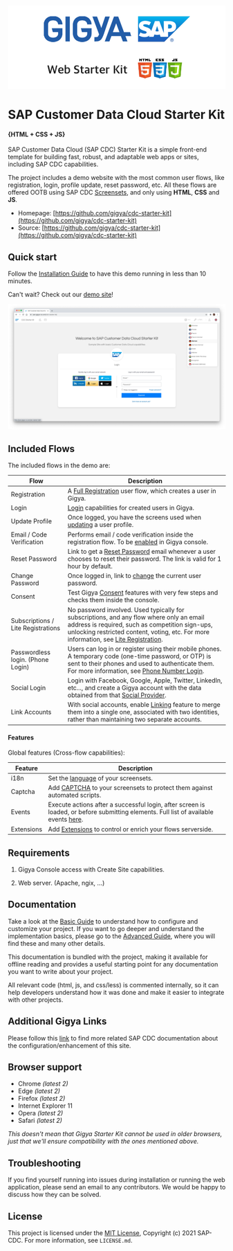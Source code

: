 [![Demo Site](docs/img/readme/0-gigya-starter-kit-v5.png)](https://juan.gigya-cs.com/cdc-starter-kit/)

# **SAP Customer Data Cloud Starter Kit**
#### **{**HTML + CSS + JS**}**


SAP Customer Data Cloud (SAP CDC) Starter Kit is a simple front-end template for building
fast, robust, and adaptable web apps or sites, including SAP CDC capabilities.

The project includes a demo website with the most common user flows, like registration, login, profile update, reset password, etc. All these flows are offered OOTB using SAP CDC [Screensets](https://developers.gigya.com/display/GD/Screen-Sets), and only using **HTML**, **CSS** and **JS**.

* Homepage: [https://github.com/gigya/cdc-starter-kit](https://github.com/gigya/cdc-starter-kit)
* Source: [https://github.com/gigya/cdc-starter-kit](https://github.com/gigya/cdc-starter-kit)

## Quick start

Follow the [Installation Guide](docs/install.md) to have this demo running in less than 10 minutes.

Can't wait? Check out our [demo site](https://juan.gigya-cs.com/cdc-starter-kit/)!

 <!-- [![Demo Site](docs/img/basic/0-not-logged-with-language.png)](https://juan.gigya-cs.com/cdc-starter-kit/) -->


 [![Demo Site](docs/img/basic/0-not-logged-with-language.png)](https://juan.gigya-cs.com/cdc-starter-kit/)


## Included Flows

The included flows in the demo are:

| Flow | Description |
|-|-|
| Registration | A [Full Registration](https://developers.gigya.com/display/GD/Screen-Sets#Screen-Sets-RegistrationFlows) user flow, which creates a user in Gigya.|
| Login | [Login](https://developers.gigya.com/display/GD/Screen-Sets#Screen-Sets-RegistrationFlows) capabilities for created users in Gigya. |
| Update Profile | Once logged, you have the screens used when [updating](https://developers.gigya.com/display/GD/Default+Screen-sets#DefaultScreen-sets-DefaultScreen-Sets) a user profile. |
| Email / Code Verification | Performs email / code verification inside the registration flow. To be [enabled](https://developers.gigya.com/display/GD/Policies#Policies-email_verificationEmailVerification) in Gigya console. |
| Reset Password | Link to get a [Reset Password](https://developers.gigya.com/display/GD/Email+Templates#EmailTemplates-PasswordReset) email whenever a user chooses to reset their password. The link is valid for 1 hour by default.|
| Change Password | Once logged in, link to [change](https://developers.gigya.com/display/GD/Policies#Policies-PasswordChange) the current user password. |
| Consent | Test Gigya [Consent](https://developers.gigya.com/display/GD/Consent+Management) features with very few steps and checks them inside the console. |
| Subscriptions / Lite Registrations | No password involved. Used typically for subscriptions, and any flow where only an email address is required, such as competition sign-ups, unlocking restricted content, voting, etc. For more information, see [Lite Registration](). |
| Passwordless login. (Phone Login) | Users can log in or register using their mobile phones. A temporary code (one-time password, or OTP) is sent to their phones and used to authenticate them. For more information, see [Phone Number Login](https://developers.gigya.com/display/GD/Phone+Number+Login). |
| Social Login | Login with Facebook, Google, Apple, Twitter, LinkedIn, etc..., and create a Gigya account with the data obtained from that [Social Provider](https://developers.gigya.com/display/GD/Social+Login). |
| Link Accounts | With social accounts, enable [Linking](https://developers.gigya.com/display/GD/Linking+Social+Accounts) feature to merge them into a single one, associated with two identities, rather than maintaining two separate accounts. |


#### Features

Global features (Cross-flow capabilities):

<!---
| Registration Completion |  |
| TFA | |
| Concatenate Screensets | Split your form into several to improve the user experience. See [doc](). |
-->

| Feature | Description |
|-|-|
| i18n | Set the [language]() of your screensets. |
| Captcha | Add [CAPTCHA]() to your screensets to protect them against automated scripts. |
| Events | Execute actions after a successful login, after screen is loaded, or before submitting elements. Full list of available events [here](https://developers.gigya.com/display/GD/accounts.showScreenSet+JS#accounts.showScreenSetJS-Events). |
| Extensions | Add [Extensions]() to control or enrich your flows serverside. |

## Requirements

1. Gigya Console access with Create Site capabilities.

1. Web server. (Apache, ngix, ...)

## Documentation

Take a look at the [Basic Guide](docs/basic.md) to understand how to configure and customize your project. If you want to go deeper and understand the implementation basics, please go to the [Advanced Guide](docs/advanced.md), where you will find these and many other details.

This documentation is bundled with the project, making it available for offline reading and provides a useful starting point for any documentation you want to write about your project.

All relevant code (html, js, and css/less) is commented internally, so it can help developers understand how it was done and make it easier to integrate with other projects.

## Additional Gigya Links

Please follow this [link](docs/links.md) to find more related SAP CDC documentation about the configuration/enhancement of this site.

## Browser support

* Chrome *(latest 2)*
* Edge *(latest 2)*
* Firefox *(latest 2)*
* Internet Explorer 11
* Opera *(latest 2)*
* Safari *(latest 2)*

*This doesn't mean that Gigya Starter Kit cannot be used in older browsers,
just that we'll ensure compatibility with the ones mentioned above.*

## Troubleshooting

If you find yourself running into issues during installation or running the web application, please send an email to any contributors. We would be happy to discuss how they can be solved.


## License

This project is licensed under the [MIT License](http://www.apache.org/licenses/LICENSE-2.0), Copyright (c) 2021 SAP-CDC. For more information, see `LICENSE.md`.
